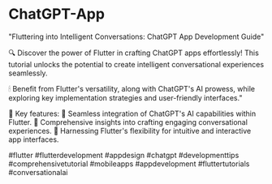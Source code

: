 # ChatGPT-App

"Fluttering into Intelligent Conversations: ChatGPT App Development Guide"

🔍 Discover the power of Flutter in crafting ChatGPT apps effortlessly! 
This tutorial unlocks the potential to create intelligent conversational experiences seamlessly. 

🕯 Benefit from Flutter's versatility, along with ChatGPT's AI prowess, while exploring key implementation strategies and user-friendly interfaces."

🎯 Key features:
  🔦 Seamless integration of ChatGPT's AI capabilities within Flutter.
  🔦 Comprehensive insights into crafting engaging conversational experiences.
  🔦 Harnessing Flutter's flexibility for intuitive and interactive app interfaces.

#flutter #flutterdevelopment #appdesign #chatgpt #developmenttips #comprehensivetutorial #mobileapps #appdevelopment #fluttertutorials
#conversationalai 
